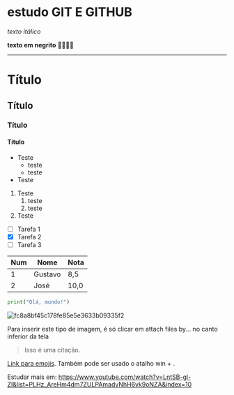 # estudo GIT E GITHUB

 *texto itálico* 
 
 **texto em negrito** 💪🏻🤘🏻
 
---

# Título
## Título
### Título
#### Título

- Teste
  - teste
  - teste
- Teste

1. Teste
   1. teste
   2. teste
2. Teste

- [ ] Tarefa 1
- [X] Tarefa 2
- [ ] Tarefa 3

| Num | Nome | Nota
--- | --- | ---
1 | Gustavo | 8,5
2 | José | 10,0

```python
print("Olá, mundo!")
```

![fc8a8bf45c178fe85e5e3633b09335f2](https://github.com/leonardocunha1/exercicios-cursos/assets/139728213/1c96cf04-d690-42a0-bd17-eb6c0899bbbc)

Para inserir este tipo de imagem, é só clicar em attach files by... no canto inferior da tela 

> Isso é uma citação.


[Link para emojis](https://github.com/ikatyang/emoji-cheat-sheet). Também pode ser usado o atalho win + .

 Estudar mais em: https://www.youtube.com/watch?v=LntSB-gl-ZI&list=PLHz_AreHm4dm7ZULPAmadvNhH6vk9oNZA&index=10
